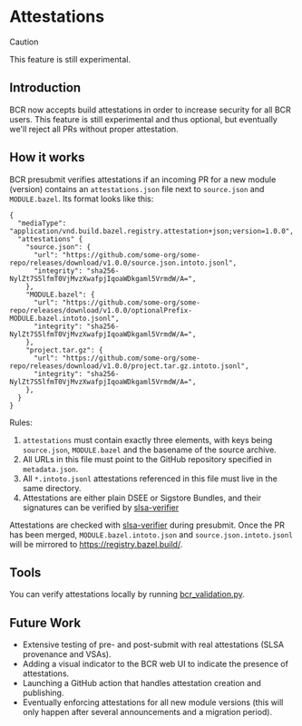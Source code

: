 # Attestations

> [!CAUTION]
> This feature is still experimental.

## Introduction

BCR now accepts build attestations in order to increase security for all BCR users.
This feature is still experimental and thus optional, but eventually we'll reject all PRs without proper
attestation.

## How it works

BCR presubmit verifies attestations if an incoming PR for a new module (version) contains an `attestations.json` file next to `source.json` and `MODULE.bazel`.
Its format looks like this:

```
{
  "mediaType": "application/vnd.build.bazel.registry.attestation+json;version=1.0.0",
  "attestations" {
    "source.json": {
      "url": "https://github.com/some-org/some-repo/releases/download/v1.0.0/source.json.intoto.jsonl",
      "integrity": "sha256-NylZt7S5lfmT0VjMvzXwafpjIqoaWDkgaml5VrmdW/A=",
    },
    "MODULE.bazel": {
      "url": "https://github.com/some-org/some-repo/releases/download/v1.0.0/optionalPrefix-MODULE.bazel.intoto.jsonl",
      "integrity": "sha256-NylZt7S5lfmT0VjMvzXwafpjIqoaWDkgaml5VrmdW/A=",
    },
    "project.tar.gz": {
      "url": "https://github.com/some-org/some-repo/releases/download/v1.0.0/project.tar.gz.intoto.jsonl",
      "integrity": "sha256-NylZt7S5lfmT0VjMvzXwafpjIqoaWDkgaml5VrmdW/A=",
    },
  }
}
```

Rules:

1. `attestations` must contain exactly three elements, with keys being `source.json`, `MODULE.bazel` and the basename of the source archive.
2. All URLs in this file must point to the GitHub repository specified in `metadata.json`.
3. All `*.intoto.jsonl` attestations referenced in this file must live in the same directory.
4. Attestations are either plain DSEE or Sigstore Bundles, and their signatures can be verified by [slsa-verifier](https://github.com/slsa-framework/slsa-verifier)

Attestations are checked with [slsa-verifier](https://github.com/slsa-framework/slsa-verifier) during presubmit.
Once the PR has been merged, `MODULE.bazel.intoto.json` and `source.json.intoto.jsonl` will be mirrored to https://registry.bazel.build/.

## Tools

You can verify attestations locally by running [bcr_validation.py](README.md#validations).

## Future Work

- Extensive testing of pre- and post-submit with real attestations (SLSA provenance and VSAs).
- Adding a visual indicator to the BCR web UI to indicate the presence of attestations.
- Launching a GitHub action that handles attestation creation and publishing.
- Eventually enforcing attestations for all new module versions (this will only happen after several announcements and a migration period).
